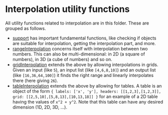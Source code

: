 # Interpolation utility functions

All utility functions related to interpolation are in this folder. These are grouped as follows.

- [support](./support.js) has important fundamental functions, like checking if objects are suitable for interpolation, getting the interpolation part, and more.
- [rangeInterpolation](./rangeInterpolation.js) concerns itself with interpolation between two numbers. This can also be multi-dimensional: in 2D (a square of numbers), in 3D (a cube of numbers) and so on.
- [gridInterpolation](./gridInterpolation.js) extends the above by allowing interpolations in grids. Given an input (like `5`), an input list (like `[4,6,8,10]`) and an output list (like `[16,36,64,100]`) it finds the right range and linearly interpolates there (here giving `26`).
- [tableInterpolation](./tableInterpolation.js) extends the above by allowing for tables. A table is an object of the form `{ labels: ['x', 'y'], headers: [[1,2,3],[1,2,3]], grid: [[2,5,10],[5,8,13],[10,13,18]] }` for an example of a 2D table having the values of `x^2 + y^2`. Note that this table can have any desired dimension (1D, 2D, 3D, ...).
